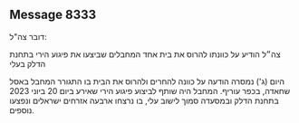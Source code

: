 ## Message 8333

דובר צה"ל:

צה״ל הודיע על כוונתו להרוס את בית אחד המחבלים שביצעו את פיגוע הירי בתחנת הדלק בעלי

היום (ג') נמסרה הודעה על כוונה להחרים ולהרוס את הבית בו התגורר המחבל באסל שחאדה, בכפר עוריף. המחבל היה שותף לביצוע פיגוע הירי שאירע ביום 20 ביוני 2023 בתחנת הדלק ובמסעדה סמוך לישוב עלי, בו נרצחו ארבעה אזרחים ישראלים ונפצעו נוספים.

